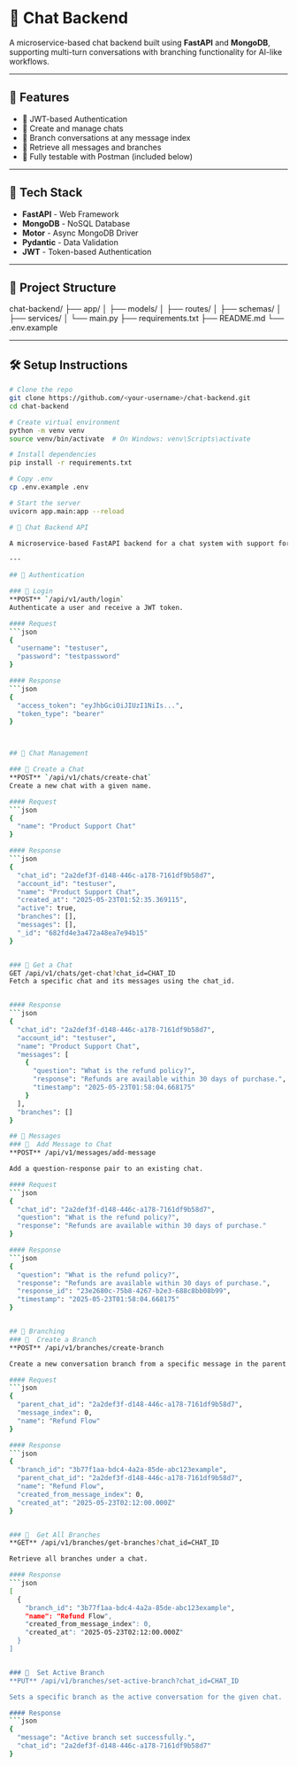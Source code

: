 # 🧠 Chat Backend

A microservice-based chat backend built using **FastAPI** and **MongoDB**, supporting multi-turn conversations with branching functionality for AI-like workflows.

---

## 🚀 Features

- 🔐 JWT-based Authentication
- 💬 Create and manage chats
- 🌿 Branch conversations at any message index
- 📄 Retrieve all messages and branches
- 🧪 Fully testable with Postman (included below)

---

## 🧱 Tech Stack

- **FastAPI** - Web Framework
- **MongoDB** - NoSQL Database
- **Motor** - Async MongoDB Driver
- **Pydantic** - Data Validation
- **JWT** - Token-based Authentication

---

## 📁 Project Structure
chat-backend/
├── app/
│ ├── models/
│ ├── routes/
│ ├── schemas/
│ ├── services/
│ └── main.py
├── requirements.txt
├── README.md
└── .env.example


---

## 🛠️ Setup Instructions

```bash
# Clone the repo
git clone https://github.com/<your-username>/chat-backend.git
cd chat-backend

# Create virtual environment
python -m venv venv
source venv/bin/activate  # On Windows: venv\Scripts\activate

# Install dependencies
pip install -r requirements.txt

# Copy .env
cp .env.example .env

# Start the server
uvicorn app.main:app --reload

# 🧠 Chat Backend API

A microservice-based FastAPI backend for a chat system with support for message history, branching conversations, and user account integration.

---

## 🔐 Authentication

### 🔑 Login  
**POST** `/api/v1/auth/login`  
Authenticate a user and receive a JWT token.

#### Request
```json
{
  "username": "testuser",
  "password": "testpassword"
}

#### Response
```json
{
  "access_token": "eyJhbGciOiJIUzI1NiIs...",
  "token_type": "bearer"
}



## 🔐 Chat Management

### 🔑 Create a Chat  
**POST** `/api/v1/chats/create-chat`  
Create a new chat with a given name.

#### Request
```json
{
  "name": "Product Support Chat"
}

#### Response
```json
{
  "chat_id": "2a2def3f-d148-446c-a178-7161df9b58d7",
  "account_id": "testuser",
  "name": "Product Support Chat",
  "created_at": "2025-05-23T01:52:35.369115",
  "active": true,
  "branches": [],
  "messages": [],
  "_id": "682fd4e3a472a48ea7e94b15"
}


### 🔑 Get a Chat 
GET /api/v1/chats/get-chat?chat_id=CHAT_ID
Fetch a specific chat and its messages using the chat_id.


#### Response
```json
{
  "chat_id": "2a2def3f-d148-446c-a178-7161df9b58d7",
  "account_id": "testuser",
  "name": "Product Support Chat",
  "messages": [
    {
      "question": "What is the refund policy?",
      "response": "Refunds are available within 30 days of purchase.",
      "timestamp": "2025-05-23T01:58:04.668175"
    }
  ],
  "branches": []
}

## 🔐 Messages
### 🔑  Add Message to Chat
**POST** /api/v1/messages/add-message

Add a question-response pair to an existing chat.

#### Request
```json
{
  "chat_id": "2a2def3f-d148-446c-a178-7161df9b58d7",
  "question": "What is the refund policy?",
  "response": "Refunds are available within 30 days of purchase."
}

#### Response
```json
{
  "question": "What is the refund policy?",
  "response": "Refunds are available within 30 days of purchase.",
  "response_id": "23e2680c-75b8-4267-b2e3-688c8bb08b99",
  "timestamp": "2025-05-23T01:58:04.668175"
}


## 🔐 Branching
### 🔑  Create a Branch
**POST** /api/v1/branches/create-branch

Create a new conversation branch from a specific message in the parent chat.

#### Request
```json
{
  "parent_chat_id": "2a2def3f-d148-446c-a178-7161df9b58d7",
  "message_index": 0,
  "name": "Refund Flow"
}

#### Response
```json
{
  "branch_id": "3b77f1aa-bdc4-4a2a-85de-abc123example",
  "parent_chat_id": "2a2def3f-d148-446c-a178-7161df9b58d7",
  "name": "Refund Flow",
  "created_from_message_index": 0,
  "created_at": "2025-05-23T02:12:00.000Z"
}


### 🔑  Get All Branches
**GET** /api/v1/branches/get-branches?chat_id=CHAT_ID

Retrieve all branches under a chat.

#### Response
```json
[
  {
    "branch_id": "3b77f1aa-bdc4-4a2a-85de-abc123example",
    "name": "Refund Flow",
    "created_from_message_index": 0,
    "created_at": "2025-05-23T02:12:00.000Z"
  }
]


### 🔑  Set Active Branch
**PUT** /api/v1/branches/set-active-branch?chat_id=CHAT_ID

Sets a specific branch as the active conversation for the given chat.

#### Response
```json
{
  "message": "Active branch set successfully.",
  "chat_id": "2a2def3f-d148-446c-a178-7161df9b58d7"
}

